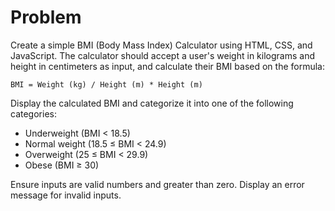 # Problem

Create a simple BMI (Body Mass Index) Calculator using HTML, CSS, and JavaScript. The calculator should accept a user's weight in kilograms and height in centimeters as input, and calculate their BMI based on the formula:

    BMI = Weight (kg) / Height (m) * Height (m)

Display the calculated BMI and categorize it into one of the following categories:

- Underweight (BMI < 18.5)
- Normal weight (18.5 ≤ BMI < 24.9)
- Overweight (25 ≤ BMI < 29.9)
- Obese (BMI ≥ 30)

Ensure inputs are valid numbers and greater than zero. Display an error message for invalid inputs.
